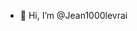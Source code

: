 - 👋 Hi, I’m @Jean1000levrai

<!---
Jean1000levrai/Jean1000levrai is a ✨ special ✨ repository because its `README.md` (this file) appears on your GitHub profile.
You can click the Preview link to take a look at your changes.
--->

